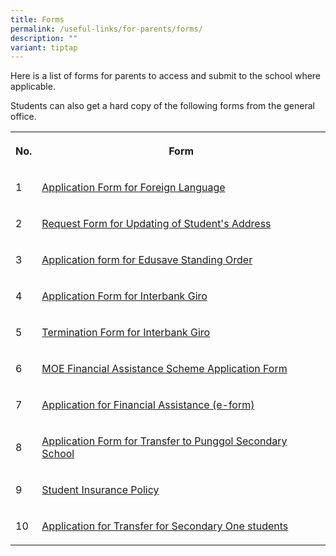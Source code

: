 ```yaml
---
title: Forms
permalink: /useful-links/for-parents/forms/
description: ""
variant: tiptap
---
```

<p>Here is a list of forms for parents to access and submit to the school where applicable.</p><p>Students can also get a hard copy of the following forms from the general office.</p><table><tbody><tr><th rowspan="1" colspan="1"><p>No.</p></th><th rowspan="1" colspan="1"><p>Form</p></th></tr><tr><td rowspan="1" colspan="1"><p>1</p></td><td rowspan="1" colspan="1"><p><a href="/files/Useful%20Links/For%20Parents/Application%20Form%20for%20Foreign%20Language.pdf" rel="noopener noreferrer nofollow" target="_blank">Application Form for Foreign Language</a></p></td></tr><tr><td rowspan="1" colspan="1"><p>2</p></td><td rowspan="1" colspan="1"><p><a href="/files/Useful%20Links/For%20Parents/Request%20Form%20for%20Updating%20of%20Students%20Address.pdf" rel="noopener noreferrer nofollow" target="_blank">Request Form for Updating of Student's Address</a></p></td></tr><tr><td rowspan="1" colspan="1"><p>3</p></td><td rowspan="1" colspan="1"><p><a href="/files/Useful%20Links/For%20Parents/Application%20Form%20for%20Edusave%20Standing%20Order.pdf" rel="noopener noreferrer nofollow" target="_blank">Application form for Edusave Standing Order</a></p></td></tr><tr><td rowspan="1" colspan="1"><p>4</p></td><td rowspan="1" colspan="1"><p><a href="/files/Useful%20Links/For%20Parents/Giro%20Application%20Form.pdf" rel="noopener noreferrer nofollow" target="_blank">Application Form for Interbank Giro</a></p></td></tr><tr><td rowspan="1" colspan="1"><p>5</p></td><td rowspan="1" colspan="1"><p><a href="/files/Useful%20Links/For%20Parents/Giro%20Termination%20Form.pdf" rel="noopener noreferrer nofollow" target="_blank">Termination Form for Interbank Giro</a></p></td></tr><tr><td rowspan="1" colspan="1"><p>6</p></td><td rowspan="1" colspan="1"><p><a href="/files/Useful%20Links/For%20Parents/2024_MOE_FAS_Application_Form.pdf" rel="noopener noreferrer nofollow" target="_blank">MOE Financial Assistance Scheme Application Form</a></p></td></tr><tr><td rowspan="1" colspan="1"><p>7</p></td><td rowspan="1" colspan="1"><p><a href="https://go.gov.sg/moe-efas" rel="noopener noreferrer nofollow" target="_blank">Application for Financial Assistance (e-form)</a></p></td></tr><tr><td rowspan="1" colspan="1"><p>8</p></td><td rowspan="1" colspan="1"><p><a href="/files/Useful%20Links/For%20Parents/Application%20for%20Transfer%20to%20Punggol%20Secondary%20School%20-%20Waiting%20List.pdf" rel="noopener noreferrer nofollow" target="_blank">Application Form for Transfer to Punggol Secondary School</a></p></td></tr><tr><td rowspan="1" colspan="1"><p>9</p></td><td rowspan="1" colspan="1"><p><a href="/files/Useful%20Links/For%20Parents/Product_Fact_Sheet_Year_2023.pdf" rel="noopener noreferrer nofollow" target="_blank">Student Insurance Policy</a></p></td></tr><tr><td rowspan="1" colspan="1"><p>10</p></td><td rowspan="1" colspan="1"><p><a href="https://go.gov.sg/applicationfortransfer2024sec1" rel="noopener noreferrer nofollow" target="_blank">Application for Transfer for Secondary One students</a></p></td></tr></tbody></table><p></p>